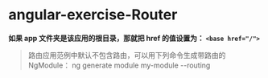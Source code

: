 # angular-exercise-Router

**如果 app 文件夹是该应用的根目录，那就把 href 的值设置为： ``<base href="/">``**

> 路由应用范例中默认不包含路由，可以用下列命令生成带路由的 NgModule：
> ng generate module my-module --routing


